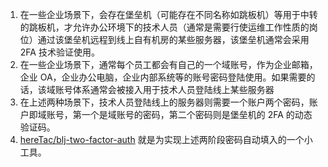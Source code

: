 1. 在一些企业场景下，会存在堡垒机（可能存在不同名称如跳板机）等用于中转的跳板机，才允许办公环境下的技术人员（通常是需要行使运维工作性质的岗位）通过该堡垒机远程到线上自有机房的某些服务器，该堡垒机通常会采用 2FA 技术验证使用。
2. 在一些企业场景下，通常每个员工都会有自己的一个域账号，作为企业邮箱，企业 OA，企业办公电脑，企业内部系统等的账号密码登陆使用。如果需要的话，该域账号体系通常会被接入用于技术人员登陆线上某些服务器
3. 在上述两种场景下，技术人员登陆线上的服务器则需要一个账户两个密码，账户即域账号，第一个是域账号的密码，第二个密码则是堡垒机的 2FA 的动态验证码。
4. [hereTac/blj-two-factor-auth](https://github.com/hereTac/blj-two-factor-auth) 就是为实现上述两阶段密码自动填入的一个小工具。
